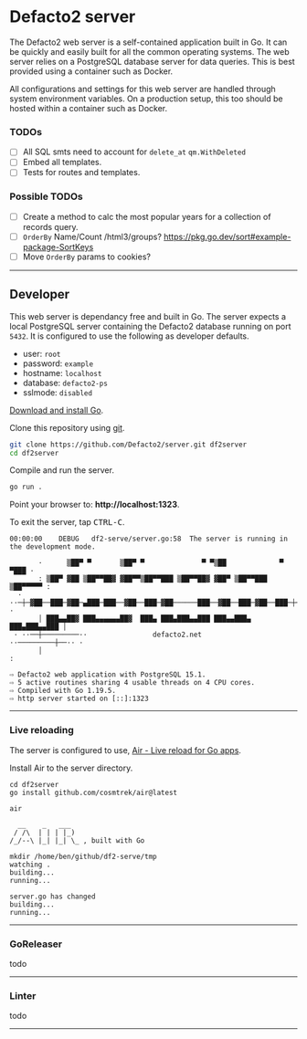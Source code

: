 # Defacto2 server

The Defacto2 web server is a self-contained application built in Go. It can be quickly and easily built for all the common operating systems. The web server relies on a PostgreSQL database server for data queries. This is best provided using a container such as Docker.

All configurations and settings for this web server are handled through system environment variables. On a production setup, this too should be hosted within a container such as Docker.

### TODOs

- [ ] All SQL smts need to account for `delete_at`
`qm.WithDeleted`
- [ ] Embed all templates.
- [ ] Tests for routes and templates.

### Possible TODOs

- [ ] Create a method to calc the most popular years for a collection of records query.
- [ ] `OrderBy` Name/Count /html3/groups?
https://pkg.go.dev/sort#example-package-SortKeys
- [ ] Move `OrderBy` params to cookies?

---

## Developer

This web server is dependancy free and built in Go. 
The server expects a local PostgreSQL server containing the Defacto2 database running on port `5432`.
It is configured to use the following as developer defaults.

- user: `root`
- password: `example`
- hostname: `localhost`
- database: `defacto2-ps`
- sslmode: `disabled`

[Download and install Go](https://go.dev/doc/install).

Clone this repository using [git](https://git-scm.com/).

```sh
git clone https://github.com/Defacto2/server.git df2server
cd df2server
```

Compile and run the server.

```sh
go run .
```

Point your browser to: **http://localhost:1323**.

To exit the server, tap <kbd>CTRL-C</kbd>.

```
00:00:00	DEBUG	df2-serve/server.go:58	The server is running in the development mode.

       ·      ▒██▀ ▀       ▒██▀ ▀              ▀ ▀▒██             ▀ ▀███ ·
       : ▒██▀ ▓██ ▒██▀▀██▓ ▓██▀▀▒██▀▀███ ▒██▀▀██▓ ▓██▀ ▒██▀▀███ ▒██▀▀▀▀▀ :
  · ··─┼─▓██──███─▓██─▄███─███──▓██──███─▓██──────███──▓██──███─▓██──███─┼─·· ·
       │ ███▄▄██▓ ███▄▄▄▄▄▄██▓  ███▄ ███▄███▄▄███ ███▄▄███▄ ███▄███▄▄███ │
 · ··──┼─────────··                defacto2.net               ··─────────┼──·· ·
       │                                                                 :

⇨ Defacto2 web application with PostgreSQL 15.1.
⇨ 5 active routines sharing 4 usable threads on 4 CPU cores.
⇨ Compiled with Go 1.19.5.
⇨ http server started on [::]:1323

```

---

### Live reloading

The server is configured to use, [Air - Live reload for Go apps](https://github.com/cosmtrek/air).

Install Air to the server directory.

```
cd df2server
go install github.com/cosmtrek/air@latest

air
```

```
  __    _   ___ 
 / /\  | | | |_) 
/_/--\ |_| |_| \_ , built with Go 

mkdir /home/ben/github/df2-serve/tmp
watching .
building...
running...

server.go has changed
building...
running...
```

---

### GoReleaser

todo

---

### Linter

todo

---
